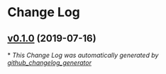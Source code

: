 # Change Log

## [v0.1.0](https://github.com/morphatic/feathers-auth0-strategy/tree/v0.1.0) (2019-07-16)


\* *This Change Log was automatically generated by [github_changelog_generator](https://github.com/skywinder/Github-Changelog-Generator)*